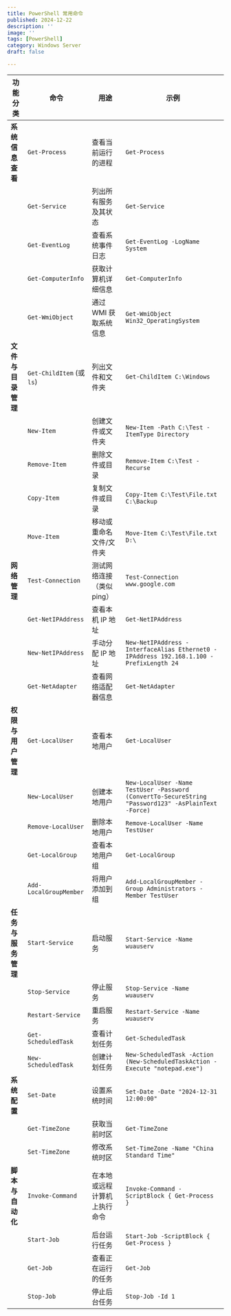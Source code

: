 ```yaml
---
title: PowerShell 常用命令
published: 2024-12-22
description: ''
image: ''
tags: [PowerShell]
category: Windows Server
draft: false 

---
```


| **功能分类**       | **命令**                  | **用途**                     | **示例**                                                     |
| ------------------ | ------------------------- | ---------------------------- | ------------------------------------------------------------ |
| **系统信息查看**   | `Get-Process`             | 查看当前运行的进程           | `Get-Process`                                                |
|                    | `Get-Service`             | 列出所有服务及其状态         | `Get-Service`                                                |
|                    | `Get-EventLog`            | 查看系统事件日志             | `Get-EventLog -LogName System`                               |
|                    | `Get-ComputerInfo`        | 获取计算机详细信息           | `Get-ComputerInfo`                                           |
|                    | `Get-WmiObject`           | 通过 WMI 获取系统信息        | `Get-WmiObject Win32_OperatingSystem`                        |
| **文件与目录管理** | `Get-ChildItem` (或 `ls`) | 列出文件和文件夹             | `Get-ChildItem C:\Windows`                                   |
|                    | `New-Item`                | 创建文件或文件夹             | `New-Item -Path C:\Test -ItemType Directory`                 |
|                    | `Remove-Item`             | 删除文件或目录               | `Remove-Item C:\Test -Recurse`                               |
|                    | `Copy-Item`               | 复制文件或目录               | `Copy-Item C:\Test\File.txt C:\Backup`                       |
|                    | `Move-Item`               | 移动或重命名文件/文件夹      | `Move-Item C:\Test\File.txt D:\`                             |
| **网络管理**       | `Test-Connection`         | 测试网络连接（类似 ping）    | `Test-Connection www.google.com`                             |
|                    | `Get-NetIPAddress`        | 查看本机 IP 地址             | `Get-NetIPAddress`                                           |
|                    | `New-NetIPAddress`        | 手动分配 IP 地址             | `New-NetIPAddress -InterfaceAlias Ethernet0 -IPAddress 192.168.1.100 -PrefixLength 24` |
|                    | `Get-NetAdapter`          | 查看网络适配器信息           | `Get-NetAdapter`                                             |
| **权限与用户管理** | `Get-LocalUser`           | 查看本地用户                 | `Get-LocalUser`                                              |
|                    | `New-LocalUser`           | 创建本地用户                 | `New-LocalUser -Name TestUser -Password (ConvertTo-SecureString "Password123" -AsPlainText -Force)` |
|                    | `Remove-LocalUser`        | 删除本地用户                 | `Remove-LocalUser -Name TestUser`                            |
|                    | `Get-LocalGroup`          | 查看本地用户组               | `Get-LocalGroup`                                             |
|                    | `Add-LocalGroupMember`    | 将用户添加到组               | `Add-LocalGroupMember -Group Administrators -Member TestUser` |
| **任务与服务管理** | `Start-Service`           | 启动服务                     | `Start-Service -Name wuauserv`                               |
|                    | `Stop-Service`            | 停止服务                     | `Stop-Service -Name wuauserv`                                |
|                    | `Restart-Service`         | 重启服务                     | `Restart-Service -Name wuauserv`                             |
|                    | `Get-ScheduledTask`       | 查看计划任务                 | `Get-ScheduledTask`                                          |
|                    | `New-ScheduledTask`       | 创建计划任务                 | `New-ScheduledTask -Action (New-ScheduledTaskAction -Execute "notepad.exe")` |
| **系统配置**       | `Set-Date`                | 设置系统时间                 | `Set-Date -Date "2024-12-31 12:00:00"`                       |
|                    | `Get-TimeZone`            | 获取当前时区                 | `Get-TimeZone`                                               |
|                    | `Set-TimeZone`            | 修改系统时区                 | `Set-TimeZone -Name "China Standard Time"`                   |
| **脚本与自动化**   | `Invoke-Command`          | 在本地或远程计算机上执行命令 | `Invoke-Command -ScriptBlock { Get-Process }`                |
|                    | `Start-Job`               | 后台运行任务                 | `Start-Job -ScriptBlock { Get-Process }`                     |
|                    | `Get-Job`                 | 查看正在运行的任务           | `Get-Job`                                                    |
|                    | `Stop-Job`                | 停止后台任务                 | `Stop-Job -Id 1`                                             |
